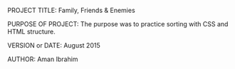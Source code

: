 PROJECT TITLE: Family, Friends & Enemies

PURPOSE OF PROJECT: The purpose was to practice sorting with CSS and HTML structure.

VERSION or DATE: August 2015

AUTHOR: Aman Ibrahim
